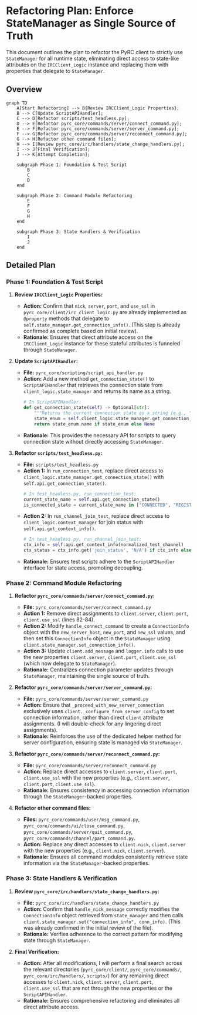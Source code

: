 # Refactoring Plan: Enforce StateManager as Single Source of Truth

This document outlines the plan to refactor the PyRC client to strictly use `StateManager` for all runtime state, eliminating direct access to state-like attributes on the `IRCClient_Logic` instance and replacing them with properties that delegate to `StateManager`.

## Overview

```mermaid
graph TD
    A[Start Refactoring] --> B{Review IRCClient_Logic Properties};
    B --> C[Update ScriptAPIHandler];
    C --> D[Refactor scripts/test_headless.py];
    D --> E[Refactor pyrc_core/commands/server/connect_command.py];
    E --> F[Refactor pyrc_core/commands/server/server_command.py];
    F --> G[Refactor pyrc_core/commands/server/reconnect_command.py];
    G --> H[Refactor other command files];
    H --> I[Review pyrc_core/irc/handlers/state_change_handlers.py];
    I --> J[Final Verification];
    J --> K[Attempt Completion];

    subgraph Phase 1: Foundation & Test Script
        B
        C
        D
    end

    subgraph Phase 2: Command Module Refactoring
        E
        F
        G
        H
    end

    subgraph Phase 3: State Handlers & Verification
        I
        J
    end
```

## Detailed Plan

### Phase 1: Foundation & Test Script

1.  **Review `IRCClient_Logic` Properties:**

    - **Action:** Confirm that `nick`, `server`, `port`, and `use_ssl` in `pyrc_core/client/irc_client_logic.py` are already implemented as `@property` methods that delegate to `self.state_manager.get_connection_info()`. (This step is already confirmed as complete based on initial review).
    - **Rationale:** Ensures that direct attribute access on the `IRCClient_Logic` instance for these stateful attributes is funneled through `StateManager`.

2.  **Update `ScriptAPIHandler`:**

    - **File:** `pyrc_core/scripting/script_api_handler.py`
    - **Action:** Add a new method `get_connection_state()` to `ScriptAPIHandler` that retrieves the connection state from `client_logic.state_manager` and returns its name as a string.
      ```python
      # In ScriptAPIHandler:
      def get_connection_state(self) -> Optional[str]:
          """Returns the current connection state as a string (e.g., 'DISCONNECTED', 'REGISTERED')."""
          state_enum = self.client_logic.state_manager.get_connection_state()
          return state_enum.name if state_enum else None
      ```
    - **Rationale:** This provides the necessary API for scripts to query connection state without directly accessing `StateManager`.

3.  **Refactor `scripts/test_headless.py`:**
    - **File:** `scripts/test_headless.py`
    - **Action 1:** In `run_connection_test`, replace direct access to `client_logic.state_manager.get_connection_state()` with `self.api.get_connection_state()`.
      ```python
      # In test_headless.py, run_connection_test:
      current_state_name = self.api.get_connection_state()
      is_connected_state = current_state_name in ["CONNECTED", "REGISTERED", "READY"]
      ```
    - **Action 2:** In `run_channel_join_test`, replace direct access to `client_logic.context_manager` for join status with `self.api.get_context_info()`.
      ```python
      # In test_headless.py, run_channel_join_test:
      ctx_info = self.api.get_context_info(normalized_test_channel)
      ctx_status = ctx_info.get('join_status', 'N/A') if ctx_info else 'N/A'
      ```
    - **Rationale:** Ensures test scripts adhere to the `ScriptAPIHandler` interface for state access, promoting decoupling.

### Phase 2: Command Module Refactoring

1.  **Refactor `pyrc_core/commands/server/connect_command.py`:**

    - **File:** `pyrc_core/commands/server/connect_command.py`
    - **Action 1:** Remove direct assignments to `client.server`, `client.port`, `client.use_ssl` (lines 82-84).
    - **Action 2:** Modify `handle_connect_command` to create a `ConnectionInfo` object with the `new_server_host`, `new_port`, and `new_ssl` values, and then set this `ConnectionInfo` object in the `StateManager` using `client.state_manager.set_connection_info()`.
    - **Action 3:** Update `client.add_message` and `logger.info` calls to use the new properties `client.server`, `client.port`, `client.use_ssl` (which now delegate to `StateManager`).
    - **Rationale:** Centralizes connection parameter updates through `StateManager`, maintaining the single source of truth.

2.  **Refactor `pyrc_core/commands/server/server_command.py`:**

    - **File:** `pyrc_core/commands/server/server_command.py`
    - **Action:** Ensure that `_proceed_with_new_server_connection` exclusively uses `client._configure_from_server_config` to set connection information, rather than direct `client` attribute assignments. (I will double-check for any lingering direct assignments).
    - **Rationale:** Reinforces the use of the dedicated helper method for server configuration, ensuring state is managed via `StateManager`.

3.  **Refactor `pyrc_core/commands/server/reconnect_command.py`:**

    - **File:** `pyrc_core/commands/server/reconnect_command.py`
    - **Action:** Replace direct accesses to `client.server`, `client.port`, `client.use_ssl` with the new properties (e.g., `client.server`, `client.port`, `client.use_ssl`).
    - **Rationale:** Ensures consistency in accessing connection information through the `StateManager`-backed properties.

4.  **Refactor other command files:**
    - **Files:** `pyrc_core/commands/user/msg_command.py`, `pyrc_core/commands/ui/close_command.py`, `pyrc_core/commands/server/quit_command.py`, `pyrc_core/commands/channel/part_command.py`.
    - **Action:** Replace any direct accesses to `client.nick`, `client.server` with the new properties (e.g., `client.nick`, `client.server`).
    - **Rationale:** Ensures all command modules consistently retrieve state information via the `StateManager`-backed properties.

### Phase 3: State Handlers & Verification

1.  **Review `pyrc_core/irc/handlers/state_change_handlers.py`:**

    - **File:** `pyrc_core/irc/handlers/state_change_handlers.py`
    - **Action:** Confirm that `handle_nick_message` correctly modifies the `ConnectionInfo` object retrieved from `state_manager` and then calls `client.state_manager.set("connection_info", conn_info)`. (This was already confirmed in the initial review of the file).
    - **Rationale:** Verifies adherence to the correct pattern for modifying state through `StateManager`.

2.  **Final Verification:**
    - **Action:** After all modifications, I will perform a final search across the relevant directories (`pyrc_core/client/`, `pyrc_core/commands/`, `pyrc_core/irc/handlers/`, `scripts/`) for any remaining direct accesses to `client.nick`, `client.server`, `client.port`, `client.use_ssl` that are not through the new properties or the `ScriptAPIHandler`.
    - **Rationale:** Ensures comprehensive refactoring and eliminates all direct attribute access.
